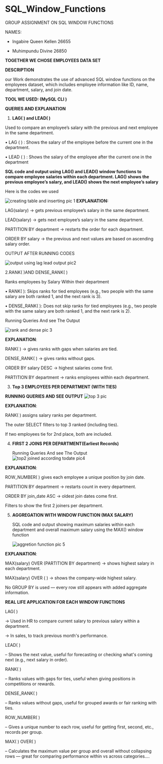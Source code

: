 # SQL_Window_Functions
GROUP ASSIGNMENT ON SQL WINDOW FUNCTIONS

NAMES:
- Ingabire Queen Kellen 26655
  
- Muhimpundu Divine 26850

 **TOGETHER WE CHOSE EMPLOYEES DATA SET**
 
**DESCRIPTION**

our Work demonstrates the use of advanced SQL window functions on the employees dataset, which includes employee information like ID, name, department, salary, and join date.

**TOOL WE USED: (MySQL CLI )**

 **QUERIES AND EXPLANATION**
1. **LAG( ) and LEAD( )**
   
Used to compare an employee’s salary with the previous and next employee in the same department.

•	LAG ( ) : Shows the salary of the employee before the current one in the department.

•	LEAD ( ) : Shows the salary of the employee after the current one in the department

**SQL code and output using LAG() and LEAD() window functions to compare employee salaries within each department.
LAG() shows the previous employee’s salary, and LEAD() shows the next employee’s salary**

Here is the codes we used 

![creating table and inserting pic 1](https://github.com/user-attachments/assets/b4d60336-3973-4219-83a0-138590626513)
**EXPLANATION:**

LAG(salary) → gets previous employee’s salary in the same department.

LEAD(salary) → gets next employee’s salary in the same department.

PARTITION BY department → restarts the order for each department.

ORDER BY salary → the previous and next values are based on ascending salary order.

 OUTPUT AFTER RUNNING CODES 

 ![output using lag lead output pic2](https://github.com/user-attachments/assets/79c2c538-bdb7-4d9e-949e-f690bf836f03)
 
  2.RANK( )AND DENSE_RANK( )
  
  Ranks employees by Salary Within their department 
  
  •	RANK( ): Skips ranks for tied employees (e.g., two people with the same salary are both ranked 1, and the next rank is 3).
  
  •	DENSE_RANK( ): Does not skip ranks for tied employees (e.g., two people with the same salary are both ranked 1, and the next rank is 2).
  
   Running Queries And see The Output
   
   ![rank and dense pic 3](https://github.com/user-attachments/assets/39f346d0-b0c4-4c68-a095-510a686ad2a1)
   
  **EXPLANATION**:
  
RANK( ) → gives ranks with gaps when salaries are tied.

DENSE_RANK( ) → gives ranks without gaps.

ORDER BY salary DESC → highest salaries come first.

PARTITION BY department → ranks employees within each department.  

3. **Top 3 EMPLOYEES PER DEPARTMENT (WITH TIES)**
   
  **RUNNING QUERIES AND SEE OUTPUT**
   ![top 3 pic ](https://github.com/user-attachments/assets/13a87dcc-b9c3-462b-9941-1fad2e7cc488)
   
   **EXPLANATION**:
   
RANK( ) assigns salary ranks per department.

 The outer SELECT filters to top 3 ranked (including ties).
 
 If two employees tie for 2nd place, both are included.
 
 4. **FIRST 2 JOINS PER DEPARTMENT(Earliest Records)**
    
     Running Queries And see The Output
    ![top2 joined according todate pic4](https://github.com/user-attachments/assets/6e925562-7ad5-46ba-b420-070c8e4c8de3)

**EXPLANATION**:

ROW_NUMBER( ) gives each employee a unique position by join date.

PARTITION BY department → restarts count in every department.

ORDER BY join_date ASC → oldest join dates come first.

Filters to show the first 2 joiners per department.

5. **AGGREGATION WITH WINDOW FUNCTION (MAX SALARY)**
   
   SQL code and output showing maximum salaries within each department and overall maximum salary using the MAX() window function
   
   ![aggretion function pic 5](https://github.com/user-attachments/assets/c353a51f-cff0-4484-965c-03e9920ebac5)

 **EXPLANATION**:
 
MAX(salary) OVER (PARTITION BY department)
→ shows highest salary in each department.

MAX(salary) OVER ( ) 
→ shows the company-wide highest salary.

No GROUP BY is used — every row still appears with added aggregate information.

  **REAL LIFE APPLICATION  FOR EACH WINDOW FUNCTIONS**
  
  LAG( )
  
→ Used in HR to compare current salary to previous salary within a department.

→ In sales, to track previous month's performance.

LEAD( )

– Shows the next value, useful for forecasting or checking what's coming next (e.g., next salary in order).

RANK( )

– Ranks values with gaps for ties, useful when giving positions in competitions or rewards.

DENSE_RANK( )

– Ranks values without gaps, useful for grouped awards or fair ranking with ties.

ROW_NUMBER( )

– Gives a unique number to each row, useful for getting first, second, etc., records per group.

MAX( ) OVER( )

– Calculates the maximum value per group and overall without collapsing rows — great for comparing performance within vs across categories....






  
   

   
     
 
   
   

   

  
  
 



       
